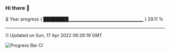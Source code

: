 ### Hi there 👋

⏳ Year progress { ████████▁▁▁▁▁▁▁▁▁▁▁▁▁▁▁▁▁▁▁▁▁▁ } 29.11 %

---

⏰ Updated on Sun, 17 Apr 2022 06:26:19 GMT

![Progress Bar CI](https://github.com/ZhaoGui/ZhaoGui/workflows/Progress%20Bar%20CI/badge.svg)
